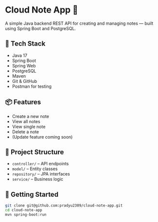 # Cloud Note App 📝

A simple Java backend REST API for creating and managing notes — built using Spring Boot and PostgreSQL.

## 🔧 Tech Stack
- Java 17
- Spring Boot
- Spring Web
- PostgreSQL
- Maven
- Git & GitHub
- Postman for testing

## 📦 Features
- Create a new note
- View all notes
- View single note
- Delete a note
- (Update feature coming soon)

## 📁 Project Structure
- `controller/` – API endpoints
- `model/` – Entity classes
- `repository/` – JPA interfaces
- `service/` – Business logic

## 🚀 Getting Started

```bash
git clone git@github.com:pradyu2309/cloud-note-app.git
cd cloud-note-app
mvn spring-boot:run
